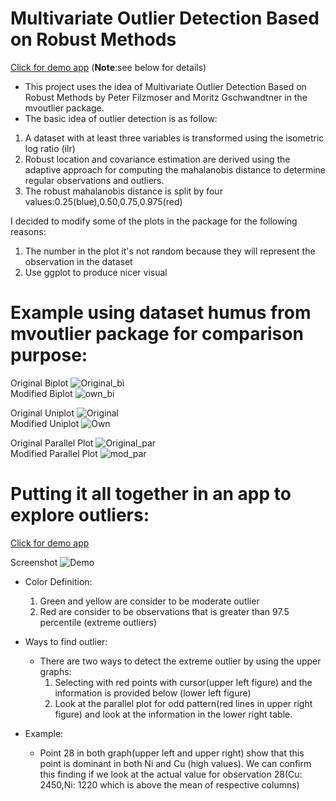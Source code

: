 # Multivariate Outlier Detection Based on Robust Methods   
[Click for demo app](https://kechin.shinyapps.io/mvoutlier_own/) (**Note**:see below for details)
- This project uses the idea of Multivariate Outlier Detection Based on Robust Methods by Peter Filzmoser and Moritz Gschwandtner in the mvoutlier package. 
- The basic idea of outlier detection is as follow:
1) A dataset with at least three variables is transformed using the isometric log ratio (ilr)
2) Robust location and covariance estimation are derived using the adaptive approach for computing the mahalanobis distance to determine regular observations and outliers.
3) The robust mahalanobis distance is split by four values:0.25(blue),0.50,0.75,0.975(red)   

I decided to modify some of the plots in the package for the following reasons:
1) The number in the plot it's not random because they will represent the observation in the dataset
2) Use ggplot to produce nicer visual

# Example using dataset humus from mvoutlier package for comparison purpose:

Original Biplot
![Original_bi](/images/bi_orig.png)   
Modified Biplot
![own_bi](/images/bi_own.png)

Original Uniplot
![Original](/images/uni_orig.png)   
Modified Uniplot
![Own](/images/uni_own.png)

Original Parallel Plot
![Original_par](/images/par_orig.png)   
Modified Parallel Plot
![mod_par](/images/par_own.png)

# Putting it all together in an app to explore outliers:
[Click for demo app](https://kechin.shinyapps.io/mvoutlier_own/)

Screenshot
![Demo](/images/demos2.PNG)

- Color Definition:
  1) Green and yellow are consider to be moderate outlier
  2) Red are consider to be observations that is greater than 97.5 percentile (extreme outliers)

- Ways to find outlier:
  - There are two ways to detect the extreme outlier by using the upper graphs: 
    1) Selecting with red points with cursor(upper left figure) and the information is provided below (lower left figure)
    2) Look at the parallel plot for odd pattern(red lines in upper right figure) and look at the information in the lower right table.

- Example:
  - Point 28 in both graph(upper left and upper right) show that this point is dominant in both Ni and Cu (high values). We can confirm this finding if we look at the actual value for observation 28(Cu: 2450,Ni: 1220 which is above the mean of respective columns)







